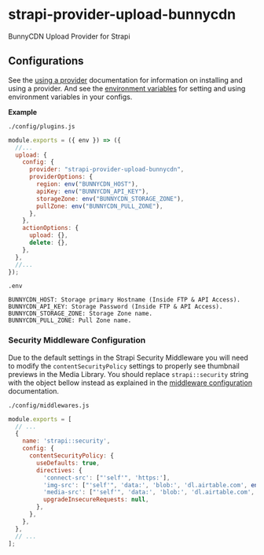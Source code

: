 # strapi-provider-upload-bunnycdn

BunnyCDN Upload Provider for Strapi

## Configurations

See the [using a provider](https://strapi.io/documentation/developer-docs/latest/development/plugins/upload.html#using-a-provider) documentation for information on installing and using a provider. And see the [environment variables](https://strapi.io/documentation/developer-docs/latest/setup-deployment-guides/configurations.html#environment-variables) for setting and using environment variables in your configs.

**Example**

`./config/plugins.js`

```js
module.exports = ({ env }) => ({
  //...
  upload: {
    config: {
      provider: "strapi-provider-upload-bunnycdn",
      providerOptions: {
        region: env("BUNNYCDN_HOST"),
        apiKey: env("BUNNYCDN_API_KEY"),
        storageZone: env("BUNNYCDN_STORAGE_ZONE"),
        pullZone: env("BUNNYCDN_PULL_ZONE"),
      },
    },
    actionOptions: {
      upload: {},
      delete: {},
    },
  },
  //...
});
```

`.env`

```
BUNNYCDN_HOST: Storage primary Hostname (Inside FTP & API Access).
BUNNYCDN_API_KEY: Storage Password (Inside FTP & API Access).
BUNNYCDN_STORAGE_ZONE: Storage Zone name.
BUNNYCDN_PULL_ZONE: Pull Zone name.
```

### Security Middleware Configuration

Due to the default settings in the Strapi Security Middleware you will need to modify the `contentSecurityPolicy` settings to properly see thumbnail previews in the Media Library. You should replace `strapi::security` string with the object bellow instead as explained in the [middleware configuration](https://docs.strapi.io/developer-docs/latest/setup-deployment-guides/configurations/required/middlewares.html#loading-order) documentation.

`./config/middlewares.js`

```js
module.exports = [
  // ...
  {
    name: 'strapi::security',
    config: {
      contentSecurityPolicy: {
        useDefaults: true,
        directives: {
          'connect-src': ["'self'", 'https:'],
          'img-src': ["'self'", 'data:', 'blob:', 'dl.airtable.com', env("BUNNYCDN_HOST"), env("BUNNYCDN_PULL_ZONE")],
          'media-src': ["'self'", 'data:', 'blob:', 'dl.airtable.com', env("BUNNYCDN_HOST"), env("BUNNYCDN_PULL_ZONE")],
          upgradeInsecureRequests: null,
        },
      },
    },
  },
  // ...
];
```
